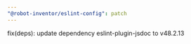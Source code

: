 ```yaml
---
"@robot-inventor/eslint-config": patch
---
```


fix(deps): update dependency eslint-plugin-jsdoc to v48.2.13
